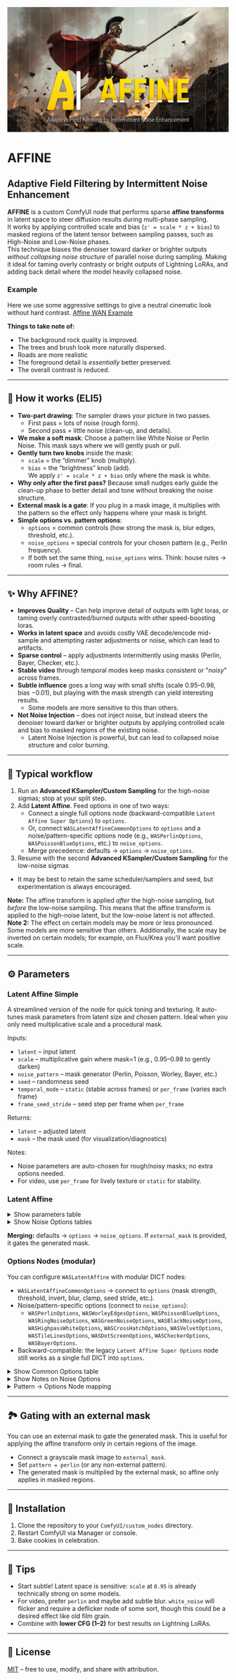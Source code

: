 ![Affine Logo](was_affine.png)

# AFFINE
## Adaptive Field Filtering by Intermittent Noise Enhancement

**AFFINE** is a custom ComfyUI node that performs sparse **affine transforms** in latent space to steer diffusion results during multi-phase sampling.  
It works by applying controlled scale and bias (`z' = scale * z + bias`) to masked regions of the latent tensor between sampling passes, such as High-Noise and Low-Noise phases.  
This technique biases the denoiser toward darker or brighter outputs *without collapsing noise structure* of parallel noise during sampling. Making it ideal for taming overly contrasty 
or bright outputs of Lightning LoRAs, and adding back detail where the model heavily collapsed noise.

### Example
Here we use some aggressive settings to give a neutral cinematic look without hard contrast.
[Affine WAN Example](https://streamable.com/wyc2le)

**Things to take note of:**
- The background rock quality is improved.
- The trees and brush look more naturally dispersed.
- Roads are more realistic
- The foreground detail is *essentially* better preserved.
- The overall contrast is reduced.


---

## 🧠 How it works (ELI5)

- **Two-part drawing**: The sampler draws your picture in two passes.
  - First pass = lots of noise (rough form).  
  - Second pass = little noise (clean-up, and details).
- **We make a soft mask**: Choose a pattern like White Noise or Perlin Noise. This mask says where we will gently push or pull.
- **Gently turn two knobs** inside the mask:  
  - `scale` = the “dimmer” knob (multiply).  
  - `bias` = the “brightness” knob (add).  
  We apply `z' = scale * z + bias` only where the mask is white.
- **Why only after the first pass?** Because small nudges early guide the clean-up phase to better detail and tone without breaking the noise structure.
- **External mask is a gate**: If you plug in a mask image, it multiplies with the pattern so the effect only happens where your mask is bright.
- **Simple options vs. pattern options**:  
  - `options` = common controls (how strong the mask is, blur edges, threshold, etc.).  
  - `noise_options` = special controls for your chosen pattern (e.g., Perlin frequency).  
  - If both set the same thing, `noise_options` wins. Think: house rules → room rules → final.

---

## ✨ Why AFFINE?

- **Improves Quality** – Can help improve detail of outputs with light loras, or taming overly contrasted/burned outputs with other speed-boosting loras.
- **Works in latent space** and avoids costly VAE decode/encode mid-sample and attempting raster adjustments or noise, which can lead to artifacts.  
- **Sparse control** – apply adjustments intermittently using masks (Perlin, Bayer, Checker, etc.).  
- **Stable video** through temporal modes keep masks consistent or "*noisy*" across frames.  
- **Subtle influence** goes a long way with small shifts (scale 0.95–0.98, bias −0.01), but playing with the mask strength can yield interesting results. 
  - Some models are more sensitive to this than others.
- **Not Noise Injection** – does not inject noise, but instead steers the denoiser toward darker or brighter outputs by applying controlled scale and bias to masked regions of the existing noise.
  - Latent Noise Injection is powerful, but can lead to collapsed noise structure and color burning.

---

## 🔧 Typical workflow
1. Run an **Advanced KSampler/Custom Sampling** for the high-noise sigmas; stop at your split step.  
2. Add **Latent Affine**. Feed options in one of two ways:  
   - Connect a single full options node (backward-compatible `Latent Affine Super Options`) to `options`.  
   - Or, connect `WASLatentAffineCommonOptions` to `options` and a noise/pattern-specific options node (e.g., `WASPerlinOptions`, `WASPoissonBlueOptions`, etc.) to `noise_options`.  
   - Merge precedence: defaults → `options` → `noise_options`.  
3. Resume with the second **Advanced KSampler/Custom Sampling** for the low-noise sigmas 
  - It may be best to retain the same scheduler/samplers and seed, but experimentation is always encouraged.  

**Note:** The affine transform is applied *after* the high-noise sampling, but *before* the low-noise sampling. This means that the affine transform is applied to the high-noise latent, but the low-noise latent is not affected.
**Note 2:** The effect on certain models may be more or less pronounced. Some models are more sensitive than others. Additionally, the scale may be inverted on certain models; for example, on Flux/Krea you'll want positive scale.

---

## ⚙️ Parameters

### Latent Affine Simple

A streamlined version of the node for quick toning and texturing. It auto-tunes mask parameters from latent size and chosen pattern. Ideal when you only need multiplicative scale and a procedural mask.

Inputs:
- `latent` – input latent
- `scale` – multiplicative gain where mask=1 (e.g., 0.95–0.98 to gently darken)
- `noise_pattern` – mask generator (Perlin, Poisson, Worley, Bayer, etc.)
- `seed` – randomness seed
- `temporal_mode` – `static` (stable across frames) or `per_frame` (varies each frame)
- `frame_seed_stride` – seed step per frame when `per_frame`

Returns:
- `latent` – adjusted latent
- `mask` – the mask used (for visualization/diagnostics)

Notes:
- Noise parameters are auto-chosen for rough/noisy masks; no extra options needed.
- For video, use `per_frame` for lively texture or `static` for stability.

### Latent Affine

<details>
<summary>Show parameters table</summary>


| Parameter | Description | Influence | Neutral Cinematic | Soft Vignette | Detail Recovery | High Contrast Stylized |
|---|---|---|---|---|---|---|
| `scale` | Multiplicative gain where mask=1. | <1 darkens; >1 brightens. Sensitive; start subtle. | 0.95 | 0.97 | 1.03 | 1.08 |
| `bias` | Additive offset where mask=1. | Shifts exposure; complements `scale`. | −0.02 | 0.00 | +0.01 | +0.03 |
| `pattern` | Mask generator. | Defines spatial selection. | `perlin` | `bayer` | `perlin` | `checker` |
| `temporal_mode` | Mask evolution over frames. | `static` = consistent, `per_frame` = varying. | `static` | `static` | `static` | `static` |
| `seed` | Procedural randomness seed. | Fix for repeatability; vary for alternates. | 0 | 0 | 0 | 0 |
| `external_mask` | IMAGE input (optional). | If `pattern='external_mask'` it is the mask. Otherwise, if connected, it gates the generated mask. | — | — | — | — |
| `options` | DICT: base/common/full options. | Use `WASLatentAffineCommonOptions` or full legacy node. | connected | connected | connected | connected |
| `noise_options` | DICT: overlay for pattern-specific params. | E.g., Worley/Perlin/Poisson settings. | optional | optional | optional | optional |

</details>

<details>
<summary>Show Noise Options tables</summary>


#### WASPerlinOptions

Smooth fractal noise (organic blobs to fine detail).

| Option | Description |
|---|---|
| `perlin_scale` | Base feature size in pixels. Larger = smoother patterns. |
| `perlin_octaves` | Number of noise octaves (multi-frequency detail). |
| `perlin_persistence` | Amplitude falloff per octave (lower = less high-frequency energy). |
| `perlin_lacunarity` | Frequency multiplier per octave (e.g., 2.0 doubles frequency each octave). |

#### WASWorleyEdgesOptions

Cellular noise emphasizing edges (crack-like structures).

| Option | Description |
|---|---|
| `worley_points_per_kpx` | Feature point density per 1000 pixels. Higher = finer cells. |
| `worley_metric` | Distance metric, `L2` or `L1`. |
| `worley_edge_sharpness` | Exponent to emphasize edges; higher = crisper edges. |

#### WASPoissonBlueOptions

Blue-noise Poisson-disk distance field (evenly spaced spots/voids).

| Option | Description |
|---|---|
| `poisson_radius_px` | Target Poisson-disk minimum spacing in pixels. |
| `poisson_softness` | Distance field softness for smoother masks. |

#### WASRingNoiseOptions

Narrow annulus of high frequencies (ring in frequency domain).

| Option | Description |
|---|---|
| `ring_center_frac` | Ring center as fraction of Nyquist radius. |
| `ring_bandwidth_frac` | Ring Gaussian bandwidth (thickness). |

#### WASHighpassWhiteOptions

High-pass filtered white noise (emphasize fine details/edges).

| Option | Description |
|---|---|
| `highpass_cutoff_frac` | Butterworth HPF cutoff as fraction of Nyquist. |
| `highpass_order` | Butterworth order (steeper when higher). |

#### WASCrossHatchOptions

Oriented gratings and cross-hatch patterns.

| Option | Description |
|---|---|
| `hatch_freq_cyc_px` | Line frequency in cycles/pixel. Higher = denser lines. |
| `hatch_angle1_deg` | First hatch angle (degrees). |
| `hatch_angle2_deg` | Second cross angle (degrees). |
| `hatch_square` | Use square wave (adds harmonics). |
| `hatch_phase_jitter` | Random phase jitter [0..1]. |
| `hatch_supersample` | Supersampling factor (anti-aliasing). |

#### WASTileLinesOptions

Oriented lines randomized per tile (directional micro-structure).

| Option | Description |
|---|---|
| `tile_line_tile_size` | Tile edge length in pixels. |
| `tile_line_freq_cyc_px` | Line frequency in cycles/pixel per tile. |
| `tile_line_jitter` | Phase/orientation jitter per tile [0..1]. |

#### WASDotScreenOptions

Halftone-style dots with jitter (print-like texture).

| Option | Description |
|---|---|
| `dot_cell_size` | Halftone cell size (px). |
| `dot_jitter_px` | Dot center jitter (px). |
| `dot_fill_ratio` | Approximate fill area per cell (0..1). |

#### WASVelvetOptions

Sparse high-frequency impulses (speckled highlights).

| Option | Description |
|---|---|
| `velvet_taps_per_kpx` | Impulse density: taps per 1000 pixels. |

#### WASGreenNoiseOptions

Band-pass mid-frequency emphasis (between low and high frequencies).

| Option | Description |
|---|---|
| `green_center_frac` | Band-pass center as fraction of Nyquist (mid-frequencies). |
| `green_bandwidth_frac` | Relative bandwidth around the center frequency. |

#### WASBlackNoiseOptions

Sparse narrowband spectrum in rFFT domain (structured frequency bands).

| Option | Description |
|---|---|
| `black_bins_per_kpx` | Active frequency bins per 1000 pixels (rFFT domain). |

#### WASCheckerOptions

Checkerboard tiles (binary grid pattern).

| Option | Description |
|---|---|
| `checker_size` | Checkerboard cell size (px). |

#### WASBayerOptions

Ordered dithering matrix (Bayer) tiling.

| Option | Description |
|---|---|
| `bayer_size` | Bayer matrix base size (px). |

</details>

**Merging:** defaults → `options` → `noise_options`. If `external_mask` is provided, it gates the generated mask.

### Options Nodes (modular)

You can configure `WASLatentAffine` with modular DICT nodes:

- `WASLatentAffineCommonOptions` → connect to `options` (mask strength, threshold, invert, blur, clamp, seed stride, etc.).
- Noise/pattern-specific options (connect to `noise_options`):
  - `WASPerlinOptions`, `WASWorleyEdgesOptions`, `WASPoissonBlueOptions`, `WASRingNoiseOptions`, `WASGreenNoiseOptions`, `WASBlackNoiseOptions`, `WASHighpassWhiteOptions`, `WASCrossHatchOptions`, `WASVelvetOptions`, `WASTileLinesOptions`, `WASDotScreenOptions`, `WASCheckerOptions`, `WASBayerOptions`.
- Backward-compatible: the legacy `Latent Affine Super Options` node still works as a single full DICT into `options`.

<details>
<summary>Show Common Options table</summary>


| Option | Description | Influence | Neutral Cinematic | Soft Vignette | Detail Recovery | High Contrast Stylized |
|---|---|---|---|---|---|---|
| `mask_strength` | Scales mask intensity. | Higher → stronger effect. | 1.0 | 0.8 | 0.7 | 1.2 |
| `threshold` | Binarize if >0. | Higher → sparser white areas. | 0.6 | 0.3 | 0.4 | 0.7 |
| `invert_mask` | Invert after threshold/blur. | Swap affected regions. | False | True | False | False |
| `blur_ksize` | Gaussian kernel size (odd). | Larger → softer edges. | 5 | 3 | 5 | 0 |
| `blur_sigma` | Gaussian sigma. | Blur strength (with ksize>1). | 1.0 | 0.5 | 1.0 | 0.0 |
| `clamp` | Enable output clamping. | Prevents extreme values. | False | False | False | False |
| `clamp_min` | Lower clamp bound. | Used if `clamp=True`. | — | — | — | — |
| `clamp_max` | Upper clamp bound. | Used if `clamp=True`. | — | — | — | — |
| `frame_seed_stride` | Seed step per frame. | Used when `temporal_mode='per_frame'`. | 9973 | 9973 | 9973 | 9973 |

</details>

<details>
<summary>Show Notes on Noise Options</summary>

- Noise-specific parameters live in their respective nodes (e.g., Perlin frequency, Poisson radius, Worley jitter). Use node tooltips for ranges and guidance.
- Connect only the relevant noise node for your chosen `pattern`. Unused keys are ignored.

</details>

<details>
<summary>Pattern → Options Node mapping</summary>

- `perlin` → `WASPerlinOptions`
- `worley_edges` → `WASWorleyEdgesOptions`
- `poisson_blue_mask` → `WASPoissonBlueOptions`
- `ring_noise` → `WASRingNoiseOptions`
- `highpass_white` → `WASHighpassWhiteOptions`
- `cross_hatch` → `WASCrossHatchOptions`
- `tile_oriented_lines` → `WASTileLinesOptions`
- `dot_screen_jitter` → `WASDotScreenOptions`
- `velvet_noise` → `WASVelvetOptions`
- `green_noise` → `WASGreenNoiseOptions`
- `black_noise` → `WASBlackNoiseOptions`
- `checker` → `WASCheckerOptions`
- `bayer` → `WASBayerOptions`
- `white_noise`, `pink_noise`, `brown_noise`/`red_noise`, `blue_noise`, `violet_noise`/`purple_noise` → no dedicated options node; use only `WASLatentAffineCommonOptions`.

</details>

---

## 🏞️ Gating with an external mask
You can use an external mask to gate the generated mask. This is useful for applying the affine transform only in certain regions of the image.

- Connect a grayscale mask image to `external_mask`.
- Set `pattern = perlin` (or any non-external pattern).
- The generated mask is multiplied by the external mask, so affine only applies in masked regions.

---

## 📂 Installation

1. Clone the repository to your `ComfyUI/custom_nodes` directory.
2. Restart ComfyUI via Manager or console.  
3. Bake cookies in celebration.

---

## 🧪 Tips
- Start subtle! Latent space is sensitive: `scale` at `0.95` is already technically strong on some models.  
- For video, prefer `perlin` and maybe add subtle blur. `white_noise` will flicker and require a deflicker node of some sort, though this could be a desired effect like old film grain.  
- Combine with **lower CFG (1–2)** for best results on Lightning LoRAs.  

---

## 📜 License
[MIT](LICENSE) – free to use, modify, and share with attribution.

